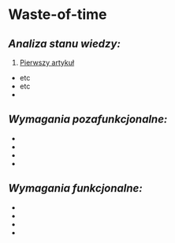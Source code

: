 # **Waste-of-time**

## *Analiza stanu wiedzy:*
1. [Pierwszy artykuł](https://www.google.com/url?sa=t&rct=j&q=&esrc=s&source=web&cd=&ved=2ahUKEwiLhYH4wer6AhVN6CoKHX7gCToQFnoECA0QAQ&url=https%3A%2F%2Fwww.mdpi.com%2F2071-1050%2F14%2F16%2F10226%2Fpdf%3Fversion%3D1660737939&usg=AOvVaw2gwoqcSkbKwttH8brH17_p)
  - etc
  - etc
-
## *Wymagania pozafunkcjonalne:*
-
-
-
-
## *Wymagania funkcjonalne:*
-
-
-
-
